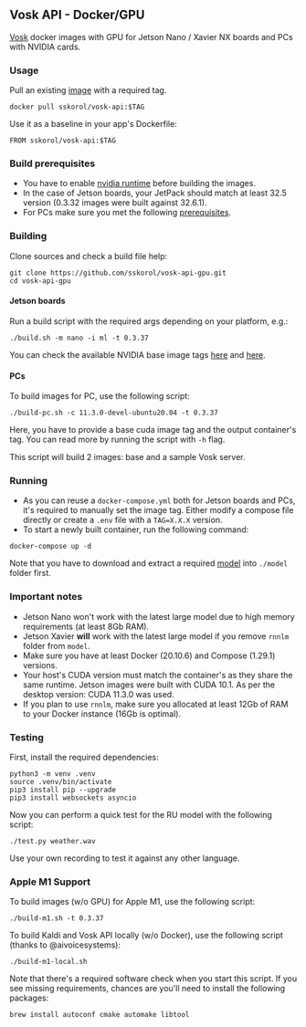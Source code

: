 ## Vosk API - Docker/GPU

[Vosk](https://github.com/alphacep/vosk-api) docker images with GPU for Jetson Nano / Xavier NX boards and PCs with NVIDIA cards.

### Usage

Pull an existing [image](https://hub.docker.com/r/sskorol/vosk-api) with a required tag.

```shell
docker pull sskorol/vosk-api:$TAG
```

Use it as a baseline in your app's Dockerfile:

```shell
FROM sskorol/vosk-api:$TAG
```

### Build prerequisites

- You have to enable [nvidia runtime](https://github.com/dusty-nv/jetson-containers#docker-default-runtime) before building the images.
- In the case of Jetson boards, your JetPack should match at least 32.5 version (0.3.32 images were built against 32.6.1).
- For PCs make sure you met the following [prerequisites](https://medium.com/geekculture/installing-cudnn-and-cuda-toolkit-on-ubuntu-20-04-for-machine-learning-tasks-f41985fcf9b2).

### Building

Clone sources and check a build file help:

```shell
git clone https://github.com/sskorol/vosk-api-gpu.git
cd vosk-api-gpu
```

#### Jetson boards

Run a build script with the required args depending on your platform, e.g.:

```shell
./build.sh -m nano -i ml -t 0.3.37
```

You can check the available NVIDIA base image tags [here](https://ngc.nvidia.com/catalog/containers/nvidia:l4t-base) and [here](https://ngc.nvidia.com/catalog/containers/nvidia:l4t-ml). 

#### PCs

To build images for PC, use the following script:

```shell
./build-pc.sh -c 11.3.0-devel-ubuntu20.04 -t 0.3.37
```

Here, you have to provide a base cuda image tag and the output container's tag. You can read more by running the script with `-h` flag.

This script will build 2 images: base and a sample Vosk server.

### Running

- As you can reuse a `docker-compose.yml` both for Jetson boards and PCs, it's required to manually set the image tag. Either modify a compose file directly or create a `.env` file with a `TAG=X.X.X` version.
- To start a newly built container, run the following command:

```shell
docker-compose up -d
```

Note that you have to download and extract a required [model](https://alphacephei.com/vosk/models) into `./model` folder first.

### Important notes

- Jetson Nano won't work with the latest large model due to high memory requirements (at least 8Gb RAM).
- Jetson Xavier **will** work with the latest large model if you remove `rnnlm` folder from `model`.
- Make sure you have at least Docker (20.10.6) and Compose (1.29.1) versions.
- Your host's CUDA version must match the container's as they share the same runtime. Jetson images were built with CUDA 10.1. As per the desktop version: CUDA 11.3.0 was used.
- If you plan to use `rnnlm`, make sure you allocated at least 12Gb of RAM to your Docker instance (16Gb is optimal).

### Testing

First, install the required dependencies:

```shell
python3 -m venv .venv
source .venv/bin/activate
pip3 install pip --upgrade
pip3 install websockets asyncio
```

Now you can perform a quick test for the RU model with the following script:

```shell
./test.py weather.wav
```

Use your own recording to test it against any other language. 

### Apple M1 Support

To build images (w/o GPU) for Apple M1, use the following script:

```shell
./build-m1.sh -t 0.3.37
```

To build Kaldi and Vosk API locally (w/o Docker), use the following script (thanks to @aivoicesystems):

```shell
./build-m1-local.sh
```

Note that there's a required software check when you start this script. If you see missing requirements, chances are you'll need to install the following packages:

```shell
brew install autoconf cmake automake libtool
```
